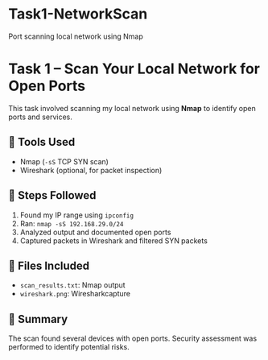 # Task1-NetworkScan
Port scanning local network using Nmap

# Task 1 – Scan Your Local Network for Open Ports

This task involved scanning my local network using **Nmap** to identify open ports and services.

## 🔧 Tools Used
- Nmap (`-sS` TCP SYN scan)
- Wireshark (optional, for packet inspection)

## 📝 Steps Followed
1. Found my IP range using `ipconfig`
2. Ran: `nmap -sS 192.168.29.0/24`
3. Analyzed output and documented open ports
4. Captured packets in Wireshark and filtered SYN packets

## 📁 Files Included
- `scan_results.txt`: Nmap output
- `wireshark.png`: Wiresharkcapture

## 📌 Summary
The scan found several devices with open ports. Security assessment was performed to identify potential risks.
